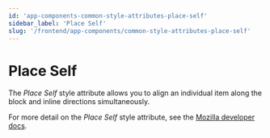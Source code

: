 ```yaml
---
id: 'app-components-common-style-attributes-place-self'
sidebar_label: 'Place Self'
slug: '/frontend/app-components/common-style-attributes-place-self'
---
```

# Place Self
The *Place Self* style attribute allows you to align an individual item along the block and inline directions simultaneously.

For more detail on the *Place Self* style attribute, see the [Mozilla developer docs](https://developer.mozilla.org/en-US/docs/Web/CSS/place-self).
